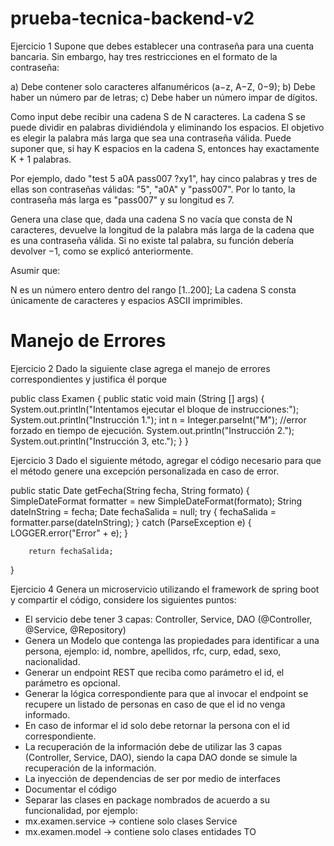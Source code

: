 # prueba-tecnica-backend-v2

Ejercicio 1
Supone que debes establecer una contraseña para una cuenta bancaria. Sin embargo, hay tres restricciones en el formato de la contraseña:

a) Debe contener solo caracteres alfanuméricos (a−z, A−Z, 0−9);
b) Debe haber un número par de letras;
c) Debe haber un número impar de dígitos.

Como input debe recibir una cadena S de N caracteres.  La cadena S se puede dividir en palabras dividiéndola y eliminando los espacios. El objetivo es elegir la palabra más larga que sea una contraseña válida. Puede suponer que, si hay K espacios en la cadena S, entonces hay exactamente K + 1 palabras.

Por ejemplo, dado "test 5 a0A pass007 ?xy1", hay cinco palabras y tres de ellas son contraseñas válidas: "5", "a0A" y "pass007". Por lo tanto, la contraseña más larga es "pass007" y su longitud es 7.

Genera una clase que, dada una cadena S no vacía que consta de N caracteres, devuelve la longitud de la palabra más larga de la cadena que es una contraseña válida. Si no existe tal palabra, su función debería devolver −1, como se explicó anteriormente.

Asumir que:

N es un número entero dentro del rango [1..200];
La cadena S consta únicamente de caracteres y espacios ASCII imprimibles.

# Manejo de Errores

Ejercicio 2
Dado la siguiente clase agrega el manejo de errores correspondientes y justifica él porque

 public class Examen {
	    public static void main (String [] args)     {	
	            System.out.println("Intentamos ejecutar el bloque de instrucciones:");
	            System.out.println("Instrucción 1.");
	            int n = Integer.parseInt("M"); //error forzado en tiempo de ejecución.
	            System.out.println("Instrucción 2.");
	            System.out.println("Instrucción 3, etc.");
	    }
}

Ejercicio 3
Dado el siguiente método, agregar el código necesario para que el método genere una excepción personalizada en caso de error.

public static Date getFecha(String fecha, String formato) {
	SimpleDateFormat formatter = new SimpleDateFormat(formato);
      String dateInString = fecha;
      Date fechaSalida = null;
    	try {
		fechaSalida = formatter.parse(dateInString);
	} catch (ParseException e) {
		LOGGER.error("Error" + e);
	}
		
    	return fechaSalida;
}

Ejercicio 4
Genera un microservicio utilizando el framework de spring boot y compartir el código, considere los siguientes puntos:

- El servicio debe tener 3 capas: Controller, Service, DAO (@Controller, @Service, @Repository)
- Genera un Modelo que contenga las propiedades para identificar a una persona, ejemplo: id, nombre, apellidos, rfc, curp, edad, sexo, nacionalidad.
- Generar un endpoint REST que reciba como parámetro el id, el parámetro es opcional.
- Generar la lógica correspondiente para que al invocar el endpoint se recupere un listado de personas en caso de que el id no venga informado.
- En caso de informar el id solo debe retornar la persona con el id correspondiente.
- La recuperación de la información debe de utilizar las 3 capas (Controller, Service, DAO), siendo la capa DAO donde se simule la recuperación de la información.
- La inyección de dependencias de ser por medio de interfaces
- Documentar el código
- Separar las clases en package nombrados de acuerdo a su funcionalidad, por ejemplo:
- mx.examen.service -> contiene solo clases Service
- mx.examen.model -> contiene solo clases entidades TO
